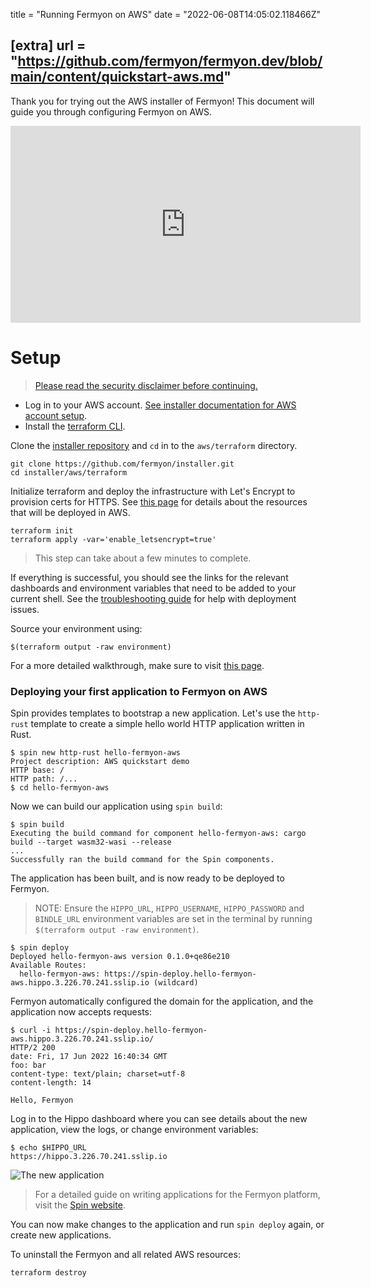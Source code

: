 title = "Running Fermyon on AWS"
date = "2022-06-08T14:05:02.118466Z"

[extra]
url = "https://github.com/fermyon/fermyon.dev/blob/main/content/quickstart-aws.md"
---

Thank you for trying out the AWS installer of Fermyon! This document will guide
you through configuring Fermyon on AWS.

<iframe width="560" height="315" src="https://www.youtube.com/embed/rrkF8A_Ww5A" title="YouTube video player" frameborder="0" allow="accelerometer; autoplay; clipboard-write; encrypted-media; gyroscope; picture-in-picture" allowfullscreen></iframe>

# Setup
> [Please read the security disclaimer before continuing.](https://github.com/fermyon/installer/tree/main/aws#security-disclaimer)

- Log in to your AWS account. [See installer documentation for AWS account setup](https://github.com/fermyon/installer/tree/main/aws#prerequisites).
- Install the [terraform CLI](https://learn.hashicorp.com/tutorials/terraform/install-cli#install-terraform).

Clone the [installer repository](https://github.com/fermyon/installer) and `cd` in to the `aws/terraform` directory.

```console
git clone https://github.com/fermyon/installer.git
cd installer/aws/terraform
```

Initialize terraform and deploy the infrastructure with Let's Encrypt to provision certs for HTTPS. See [this page](https://github.com/fermyon/installer/tree/main/aws#resources-deployed) for details about the resources that will be deployed in AWS.

```console
terraform init
terraform apply -var='enable_letsencrypt=true'
```

> This step can take about a few minutes to complete.

If everything is successful, you should see the links for the relevant dashboards and
environment variables that need to be added to your current shell. See the [troubleshooting guide](https://github.com/fermyon/installer/tree/main/aws#troubleshootingdebugging) for help with deployment issues.

Source your environment using:

```console
$(terraform output -raw environment)
```

For a more detailed walkthrough, make sure to visit [this page](https://github.com/fermyon/installer/tree/main/aws).

### Deploying your first application to Fermyon on AWS

Spin provides templates to bootstrap a new application. Let's use the `http-rust` template to create
a simple hello world HTTP application written in Rust.

```console
$ spin new http-rust hello-fermyon-aws
Project description: AWS quickstart demo
HTTP base: /
HTTP path: /...
$ cd hello-fermyon-aws
```

Now we can build our application using `spin build`:
```console
$ spin build
Executing the build command for component hello-fermyon-aws: cargo build --target wasm32-wasi --release
...
Successfully ran the build command for the Spin components.
```

The application has been built, and is now ready to be deployed to Fermyon.

> NOTE: Ensure the `HIPPO_URL`, `HIPPO_USERNAME`, `HIPPO_PASSWORD` and `BINDLE_URL` environment variables are set
in the terminal by running `$(terraform output -raw environment)`.

```console
$ spin deploy
Deployed hello-fermyon-aws version 0.1.0+qe86e210
Available Routes:
  hello-fermyon-aws: https://spin-deploy.hello-fermyon-aws.hippo.3.226.70.241.sslip.io (wildcard)
```

Fermyon automatically configured the domain for the application, and the application
now accepts requests:

```console
$ curl -i https://spin-deploy.hello-fermyon-aws.hippo.3.226.70.241.sslip.io/
HTTP/2 200
date: Fri, 17 Jun 2022 16:40:34 GMT
foo: bar
content-type: text/plain; charset=utf-8
content-length: 14

Hello, Fermyon
```

Log in to the Hippo dashboard where you can see details about the new application, view the logs, or change environment variables:

```console
$ echo $HIPPO_URL
https://hippo.3.226.70.241.sslip.io
```

![The new application](static/image/docs/hippo-app-aws.png)

> For a detailed guide on writing applications for the Fermyon platform, visit
> the [Spin website](https://spin.fermyon.dev).

You can now make changes to the application and run `spin deploy` again, or
create new applications.

To uninstall the Fermyon and all related AWS resources:
```console
terraform destroy
```
